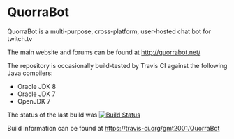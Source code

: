 # QuorraBot
QuorraBot is a multi-purpose, cross-platform, user-hosted chat bot for twitch.tv

The main website and forums can be found at http://quorrabot.net/

The repository is occasionally build-tested by Travis CI against the following Java compilers:
* Oracle JDK 8
* Oracle JDK 7
* OpenJDK 7

The status of the last build was [![Build Status](https://travis-ci.org/gmt2001/QuorraBot.svg?branch=master)](https://travis-ci.org/gmt2001/QuorraBot)

Build information can be found at https://travis-ci.org/gmt2001/QuorraBot
